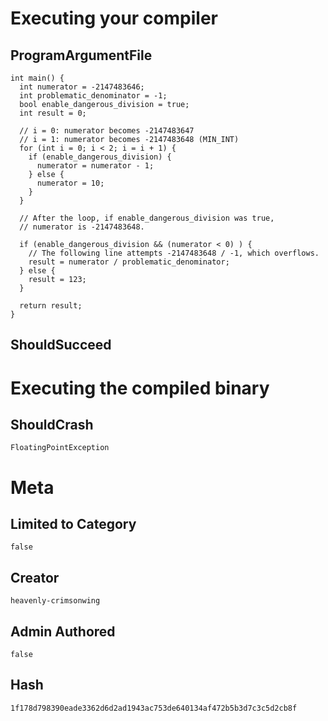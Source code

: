 # Executing your compiler

## ProgramArgumentFile

```
int main() {
  int numerator = -2147483646;
  int problematic_denominator = -1;
  bool enable_dangerous_division = true;
  int result = 0;

  // i = 0: numerator becomes -2147483647
  // i = 1: numerator becomes -2147483648 (MIN_INT)
  for (int i = 0; i < 2; i = i + 1) {
    if (enable_dangerous_division) {
      numerator = numerator - 1;
    } else {
      numerator = 10;
    }
  }

  // After the loop, if enable_dangerous_division was true,
  // numerator is -2147483648.

  if (enable_dangerous_division && (numerator < 0) ) {
    // The following line attempts -2147483648 / -1, which overflows.
    result = numerator / problematic_denominator;
  } else {
    result = 123;
  }

  return result;
}
```

## ShouldSucceed

# Executing the compiled binary

## ShouldCrash

```
FloatingPointException
```

# Meta

## Limited to Category

```
false
```

## Creator

```
heavenly-crimsonwing
```

## Admin Authored

```
false
```

## Hash

```
1f178d798390eade3362d6d2ad1943ac753de640134af472b5b3d7c3c5d2cb8f
```
